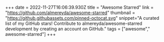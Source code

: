 +++
date = 2022-11-27T16:06:39.930Z
title = "Awesome Starred"
link = "https://github.com/almereyda/awesome-starred"
thumbnail = "https://github.githubassets.com/pinned-octocat.svg"
snippet="A curated list of my GitHub stars! Contribute to almereyda/awesome-starred development by creating an account on GitHub."
tags = ["awesome"," awesome-starred"]
+++
